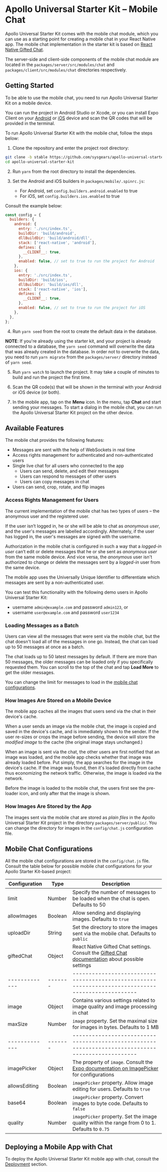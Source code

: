 # Apollo Universal Starter Kit &ndash; Mobile Chat

Apollo Universal Starter Kit comes with the mobile chat module, which you can use as a starting point for creating a mobile chat in your React Native app. The mobile chat implementation in the starter kit is based on [React Native Gifted Chat].

The server-side and client-side components of the mobile chat module are located in the `packages/server/src/modules/chat` and `packages/client/src/modules/chat` directories respectively.

## Getting Started

To be able to use the mobile chat, you need to run Apollo Universal Starter Kit on a mobile device.

You can run the project in Android Studio or Xcode, or you can install Expo Client on your [Android] or [iOS] device and scan the QR codes that will be provided in the terminal.

To run Apollo Universal Starter Kit with the mobile chat, follow the steps below:

1. Clone the repository and enter the project root directory:

```bash
git clone -b stable https://github.com/sysgears/apollo-universal-starter-kit.git
cd apollo-universal-starter-kit
```

2. Run `yarn` from the root directory to install the dependencies.

3. Set the Android and iOS builders in `packages/mobile/.spinrc.js`:

   - For Android, set `config.builders.android.enabled` to true
   - For iOS, set `config.builders.ios.enabled` to true

Consult the example below:

```javascript
const config = {
  builders: {
    android: {
      entry: './src/index.ts',
      buildDir: 'build/android',
      dllBuildDir: 'build/android/dll',
      stack: ['react-native', 'android'],
      defines: {
        __CLIENT__: true,
      },
      enabled: false, // set to true to run the project for Android
    },
    ios: {
      entry: './src/index.ts',
      buildDir: 'build/ios',
      dllBuildDir: 'build/ios/dll',
      stack: ['react-native', 'ios'],
      defines: {
        __CLIENT__: true,
      },
      enabled: false, // set to true to run the project for iOS
    },
  },
};
```

4. Run `yarn seed` from the root to create the default data in the database.

**NOTE**: If you're already using the starter kit, and your project is already connected to a database, the `yarn seed` command will overwrite the data that was already created in the database. In order not to overwrite the data, you need to run `yarn migrate` from the `packages/server/` directory instead of `yarn seed`.

5. Run `yarn watch` to launch the project. It may take a couple of minutes to build and run the project the first time.

6. Scan the QR code(s) that will be shown in the terminal with your Android or iOS device (or both).

7. In the mobile app, tap on the **Menu** icon. In the menu, tap **Chat** and start sending your messages. To start a dialog in the mobile chat, you can run the Apollo Universal Starter Kit project on the other device.

## Available Features

The mobile chat provides the following features:

- Messages are sent with the help of WebSockets in real time
- Access rights management for authenticated and non-authenticated users
- Single live chat for all users who connected to the app
  - Users can send, delete, and edit their messages
  - Users can respond to messages of other users
  - Users can copy messages in chat
- Users can send, crop, rotate, and flip images

### Access Rights Management for Users

The current implementation of the mobile chat has two types of users &ndash; the anonymous user and the registered user.

If the user isn’t logged in, he or she will be able to chat as _anonymous user_, and the user's messages are labelled accordingly. Alternately, if the user has logged in, the user's messages are signed with the username.

Authorization in the mobile chat is configured in such a way that a _logged-in user_ can’t edit or delete messages that he or she sent as _anonymous user_ from the same mobile device. And vice versa, the _anonymous_ user isn't authorized to change or delete the messages sent by a _logged-in_ user from the same device.

The mobile app uses the Universally Unique Identifier to differentiate which messages are sent by a non-authenticated user.

You can test this functionality with the following demo users in Apollo Universal Starter Kit:

- username `admin@example.com` and password `admin123`, or
- username `user@example.com` and password `user1234`

### Loading Messages as a Batch

Users can view all the messages that were sent via the mobile chat, but the chat doesn't load all of the messages in one go. Instead, the chat can load up to 50 messages at once as a batch.

The chat loads up to 50 latest messages by default. If there are more than 50 messages, the older messages can be loaded only if you specifically requested them. You can scroll to the top of the chat and tap **Load More** to get the older messages.

You can change the limit for messages to load in the [mobile chat configurations](#mobile-chat-configurations).

### How Images Are Stored on a Mobile Device

The mobile app caches all the images that users send via the chat in their device's cache.

When a user sends an image via the mobile chat, the image is copied and saved in the device's cache, and is immediately shown to the sender. If the user re-sizes or crops the image before sending, the device will store the _modified image_ to the cache (the original image stays unchanged.)

When an image is sent via the chat, the other users are first notified that an image was loaded, and the mobile app checks whether that image was already loaded before. Put simply, the app searches for the image in the device's cache. If the image was found, then it's loaded directly from cache thus economizing the network traffic. Otherwise, the image is loaded via the network.

Before the image is loaded to the mobile chat, the users first see the pre-loader icon, and only after that the image is shown.

### How Images Are Stored by the App

The images sent via the mobile chat are stored as _plain files_ in the Apollo Universal Starter Kit project in the directory `packages/server/public/`. You can change the directory for images in the `config/chat.js` configuration file.

## Mobile Chat Configurations

All the mobile chat configurations are stored in the `config/chat.js` file. Consult the table below for possible mobile chat configurations for your Apollo Starter Kit-based project:

| Configuration | Type | Description |
| --- | --- | --- |
| limit | Number | Specify the number of messages to be loaded when the chat is open. Defaults to 50 |
| allowImages | Boolean | Allow sending and displaying images. Defaults to `true` |
| uploadDir | String | Set the directory to store the images sent via the mobile chat. Defaults to `public` |
| giftedChat | Object | React Native Gifted Chat settings. Consult the [Gifted Chat documentation] about possible settings |
| ------------- | ------- | -------------------------------------------------------------------------------------------------- |
| image | Object | Contains various settings related to image quality and image processing in chat |
| maxSize | Number | `image` property. Set the maximal size for images in bytes. Defaults to 1 MB |
| ------------- | ------- | -------------------------------------------------------------------------------------------------- |
| imagePicker | Object | The property of `image`. Consult the [Expo documentation on ImagePicker] for configurations |
| allowsEditing | Boolean | `imagePicker` property. Allow image editing for users. Defaults to `true` |
| base64 | Boolean | `imagePicker` property. Convert images to byte code. Defaults to `false` |
| quality | Number | `imagePicker` property. Set the image quality within the range from 0 to 1. Defaults to `0.75` |

## Deploying a Mobile App with Chat

To deploy the Apollo Universal Starter Kit mobile app with chat, consult the [Deployment] section.

[react native gifted chat]: https://github.com/FaridSafi/react-native-gifted-chat
[android]: https://play.google.com/store/apps/details?id=host.exp.exponent&hl=en_US
[ios]: https://itunes.apple.com/ru/app/expo-client/id982107779?mt=8
[gifted chat documentation]: https://github.com/FaridSafi/react-native-gifted-chat#props
[expo documentation on imagepicker]: https://docs.expo.io/versions/latest/sdk/imagepicker
[deployment]: /docs/deployment.md
